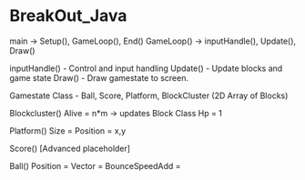 # BreakOut_Java






main -> Setup(), GameLoop(), End()
GameLoop() -> inputHandle(), Update(), Draw() 

inputHandle() - Control and input handling
Update() - Update blocks and game state
Draw() - Draw gamestate to screen.

Gamestate Class -
Ball, Score, Platform, BlockCluster (2D Array of Blocks)

Blockcluster()
Alive = n*m -> updates
Block Class
Hp = 1

Platform()
Size = 
Position = x,y

Score() [Advanced placeholder]


Ball()
Position =
Vector =
BounceSpeedAdd = 






